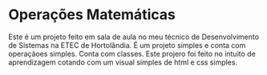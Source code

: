 # Operações Matemáticas

Este é um projeto feito em sala de aula no meu técnico de Desenvolvimento de Sistemas na ETEC de Hortolândia.
É um projeto simples e conta com operaçãoes simples. 
Conta com classes.
Este projero foi feito no intuito de aprendizagem cotando com um visual simples de html e css simples.
